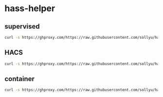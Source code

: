 # hass-helper

## supervised

```bash
curl -s https://ghproxy.com/https://raw.githubusercontent.com/sollyu/hass-helper/develop/install.supervised.sh | sh
```

## HACS

```bash
curl -s https://ghproxy.com/https://raw.githubusercontent.com/sollyu/hass-helper/develop/install.hacs.sh | sh
```

## container

```bash
curl -s https://ghproxy.com/https://raw.githubusercontent.com/sollyu/hass-helper/develop/install.container.sh | sh
```
